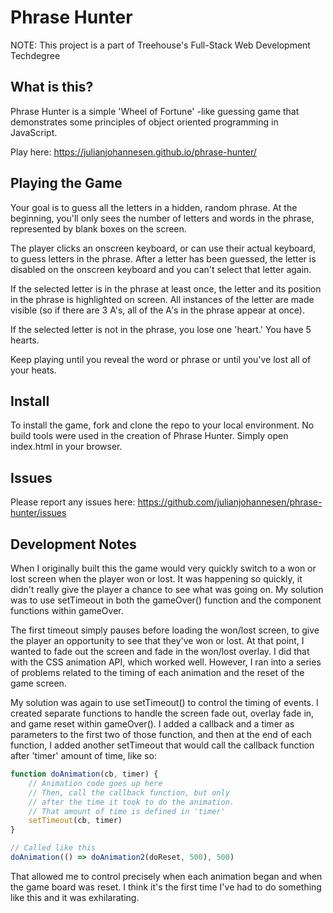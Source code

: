 # Phrase Hunter

NOTE: This project is a part of Treehouse's Full-Stack Web Development Techdegree

## What is this?
Phrase Hunter is a simple 'Wheel of Fortune' -like guessing game that demonstrates some principles of object oriented programming in JavaScript.

Play here: https://julianjohannesen.github.io/phrase-hunter/

## Playing the Game
Your goal is to guess all the letters in a hidden, random phrase. At the beginning, you'll only sees the number of letters and words in the phrase, represented by blank boxes on the screen.

The player clicks an onscreen keyboard, or can use their actual keyboard, to guess letters in the phrase. After a letter has been guessed, the letter is disabled on the onscreen keyboard and you can't select that letter again.

If the selected letter is in the phrase at least once, the letter and its position in the phrase is highlighted on screen. All instances of the letter are made visible (so if there are 3 A's, all of the A's in the phrase appear at once).

If the selected letter is not in the phrase, you lose one 'heart.' You have 5 hearts.

Keep playing until you reveal the word or phrase or until you've lost all of your heats.

## Install 
To install the game, fork and clone the repo to your local environment. No build tools were used in the creation of Phrase Hunter. Simply open index.html in your browser.

## Issues
Please report any issues here: https://github.com/julianjohannesen/phrase-hunter/issues

## Development Notes

When I originally built this the game would very quickly switch to a won or lost screen when the player won or lost. It was happening so quickly, it didn't really give the player a chance to see what was going on. My solution was to use setTimeout in both the  gameOver() function and the component functions within gameOver. 

The first timeout simply pauses before loading the won/lost screen, to give the player an opportunity to see that they've won or lost. At that point, I wanted to fade out the screen and fade in the won/lost overlay. I did that with the CSS animation API, which worked well. However, I ran into a series of problems related to the timing of each animation and the reset of the game screen. 

My solution was again to use setTimeout() to control the timing of events. I created separate functions to handle the screen fade out, overlay fade in, and game reset within gameOver(). I added a callback and a timer as parameters to the first two of those function, and then at the end of each function, I added another setTimeout that would call the callback function after 'timer' amount of time, like so:

```js
function doAnimation(cb, timer) {
    // Animation code goes up here
    // Then, call the callback function, but only 
    // after the time it took to do the animation.
    // That amount of time is defined in 'timer'
    setTimeout(cb, timer)
}

// Called like this
doAnimation(() => doAnimation2(doReset, 500), 500)
```

That allowed me to control precisely when each animation began and when the game board was reset. I think it's the first time I've had to do something like this and it was exhilarating. 